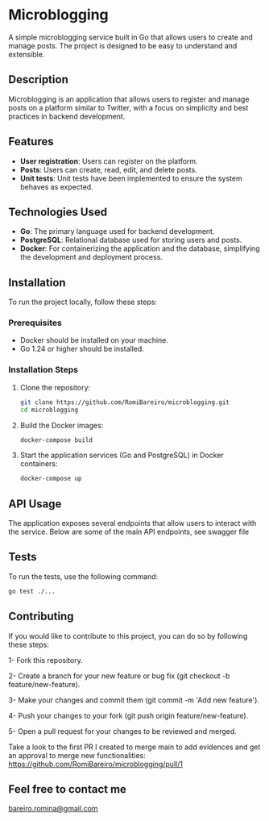 # Microblogging

A simple microblogging service built in Go that allows users to create and manage posts. The project is designed to be easy to understand and extensible.

## Description

Microblogging is an application that allows users to register and manage posts on a platform similar to Twitter, with a focus on simplicity and best practices in backend development.

## Features

- **User registration**: Users can register on the platform.
- **Posts**: Users can create, read, edit, and delete posts.
- **Unit tests**: Unit tests have been implemented to ensure the system behaves as expected.

## Technologies Used

- **Go**: The primary language used for backend development.
- **PostgreSQL**: Relational database used for storing users and posts.
- **Docker**: For containerizing the application and the database, simplifying the development and deployment process.

## Installation

To run the project locally, follow these steps:

### Prerequisites

- Docker should be installed on your machine.
- Go 1.24 or higher should be installed.

### Installation Steps

1. Clone the repository:

    ```bash
    git clone https://github.com/RomiBareiro/microblogging.git
    cd microblogging
    ```

2. Build the Docker images:

    ```bash
    docker-compose build
    ```

3. Start the application services (Go and PostgreSQL) in Docker containers:

    ```bash
    docker-compose up
    ```

## API Usage

The application exposes several endpoints that allow users to interact with the service. Below are some of the main API endpoints, see swagger file

## Tests

To run the tests, use the following command:

```bash
go test ./...
```

## Contributing
If you would like to contribute to this project, you can do so by following these steps:

1- Fork this repository.

2- Create a branch for your new feature or bug fix (git checkout -b feature/new-feature).

3- Make your changes and commit them (git commit -m 'Add new feature').

4- Push your changes to your fork (git push origin feature/new-feature).

5- Open a pull request for your changes to be reviewed and merged.

Take a look to the first PR I created to merge main to add evidences and get an approval to merge new functionalities: https://github.com/RomiBareiro/microblogging/pull/1

## Feel free to contact me

bareiro.romina@gmail.com
